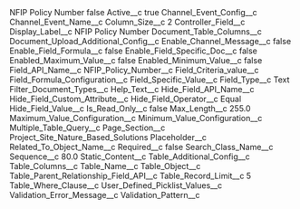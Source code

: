 <?xml version="1.0" encoding="UTF-8"?>
<CustomMetadata xmlns="http://soap.sforce.com/2006/04/metadata" xmlns:xsi="http://www.w3.org/2001/XMLSchema-instance" xmlns:xsd="http://www.w3.org/2001/XMLSchema">
    <label>NFIP Policy Number</label>
    <protected>false</protected>
    <values>
        <field>Active__c</field>
        <value xsi:type="xsd:boolean">true</value>
    </values>
    <values>
        <field>Channel_Event_Config__c</field>
        <value xsi:nil="true"/>
    </values>
    <values>
        <field>Channel_Event_Name__c</field>
        <value xsi:nil="true"/>
    </values>
    <values>
        <field>Column_Size__c</field>
        <value xsi:type="xsd:string">2</value>
    </values>
    <values>
        <field>Controller_Field__c</field>
        <value xsi:nil="true"/>
    </values>
    <values>
        <field>Display_Label__c</field>
        <value xsi:type="xsd:string">NFIP Policy Number</value>
    </values>
    <values>
        <field>Document_Table_Columns__c</field>
        <value xsi:nil="true"/>
    </values>
    <values>
        <field>Document_Upload_Additional_Config__c</field>
        <value xsi:nil="true"/>
    </values>
    <values>
        <field>Enable_Channel_Message__c</field>
        <value xsi:type="xsd:boolean">false</value>
    </values>
    <values>
        <field>Enable_Field_Formula__c</field>
        <value xsi:type="xsd:boolean">false</value>
    </values>
    <values>
        <field>Enable_Field_Specific_Doc__c</field>
        <value xsi:type="xsd:boolean">false</value>
    </values>
    <values>
        <field>Enabled_Maximum_Value__c</field>
        <value xsi:type="xsd:boolean">false</value>
    </values>
    <values>
        <field>Enabled_Minimum_Value__c</field>
        <value xsi:type="xsd:boolean">false</value>
    </values>
    <values>
        <field>Field_API_Name__c</field>
        <value xsi:type="xsd:string">NFIP_Policy_Number__c</value>
    </values>
    <values>
        <field>Field_Criteria_value__c</field>
        <value xsi:nil="true"/>
    </values>
    <values>
        <field>Field_Formula_Configuration__c</field>
        <value xsi:nil="true"/>
    </values>
    <values>
        <field>Field_Specific_Value__c</field>
        <value xsi:nil="true"/>
    </values>
    <values>
        <field>Field_Type__c</field>
        <value xsi:type="xsd:string">Text</value>
    </values>
    <values>
        <field>Filter_Document_Types__c</field>
        <value xsi:nil="true"/>
    </values>
    <values>
        <field>Help_Text__c</field>
        <value xsi:nil="true"/>
    </values>
    <values>
        <field>Hide_Field_API_Name__c</field>
        <value xsi:nil="true"/>
    </values>
    <values>
        <field>Hide_Field_Custom_Attribute__c</field>
        <value xsi:nil="true"/>
    </values>
    <values>
        <field>Hide_Field_Operator__c</field>
        <value xsi:type="xsd:string">Equal</value>
    </values>
    <values>
        <field>Hide_Field_Value__c</field>
        <value xsi:nil="true"/>
    </values>
    <values>
        <field>Is_Read_Only__c</field>
        <value xsi:type="xsd:boolean">false</value>
    </values>
    <values>
        <field>Max_Length__c</field>
        <value xsi:type="xsd:double">255.0</value>
    </values>
    <values>
        <field>Maximum_Value_Configuration__c</field>
        <value xsi:nil="true"/>
    </values>
    <values>
        <field>Minimum_Value_Configuration__c</field>
        <value xsi:nil="true"/>
    </values>
    <values>
        <field>Multiple_Table_Query__c</field>
        <value xsi:nil="true"/>
    </values>
    <values>
        <field>Page_Section__c</field>
        <value xsi:type="xsd:string">Project_Site_Nature_Based_Solutions</value>
    </values>
    <values>
        <field>Placeholder__c</field>
        <value xsi:nil="true"/>
    </values>
    <values>
        <field>Related_To_Object_Name__c</field>
        <value xsi:nil="true"/>
    </values>
    <values>
        <field>Required__c</field>
        <value xsi:type="xsd:boolean">false</value>
    </values>
    <values>
        <field>Search_Class_Name__c</field>
        <value xsi:nil="true"/>
    </values>
    <values>
        <field>Sequence__c</field>
        <value xsi:type="xsd:double">80.0</value>
    </values>
    <values>
        <field>Static_Content__c</field>
        <value xsi:nil="true"/>
    </values>
    <values>
        <field>Table_Additional_Config__c</field>
        <value xsi:nil="true"/>
    </values>
    <values>
        <field>Table_Columns__c</field>
        <value xsi:nil="true"/>
    </values>
    <values>
        <field>Table_Name__c</field>
        <value xsi:nil="true"/>
    </values>
    <values>
        <field>Table_Object__c</field>
        <value xsi:nil="true"/>
    </values>
    <values>
        <field>Table_Parent_Relationship_Field_API__c</field>
        <value xsi:nil="true"/>
    </values>
    <values>
        <field>Table_Record_Limit__c</field>
        <value xsi:type="xsd:string">5</value>
    </values>
    <values>
        <field>Table_Where_Clause__c</field>
        <value xsi:nil="true"/>
    </values>
    <values>
        <field>User_Defined_Picklist_Values__c</field>
        <value xsi:nil="true"/>
    </values>
    <values>
        <field>Validation_Error_Message__c</field>
        <value xsi:nil="true"/>
    </values>
    <values>
        <field>Validation_Pattern__c</field>
        <value xsi:nil="true"/>
    </values>
</CustomMetadata>
